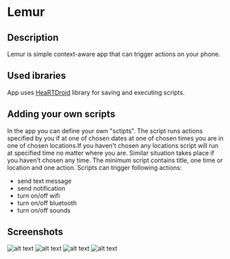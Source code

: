 # Lemur
## Description
Lemur is simple context-aware app that can trigger actions on your phone.

## Used  ibraries 
App uses [HeaRTDroid](https://bitbucket.org/sbobek/heartdroid/overview) library for saving and executing scripts. 

## Adding your own scripts
In the app you can define your own "sctipts". The script runs actions specified by you if at one of chosen dates at one of chosen times you are in one of chosen locations.If you haven't chosen any locations script will run at specified time no matter where you are. Similar situation takes place if you haven't chosen any time. The minimum script contains title, one time or location and one action. Scripts can trigger following actions:
* send text message
* send notification
* turn on/off wifi
* turn on/off bluetooth
* turn on/off sounds

## Screenshots
![alt text](https://github.com/tomaboro/Lemur/blob/master/Screenshots/Screenshot_1.png?s=20)
![alt text](https://github.com/tomaboro/Lemur/blob/master/Screenshots/Screenshot_2.png?s=20)
![alt text](https://github.com/tomaboro/Lemur/blob/master/Screenshots/Screenshot_3.png?s=20)
![alt text](https://github.com/tomaboro/Lemur/blob/master/Screenshots/Screenshot_4.png?s=20)
